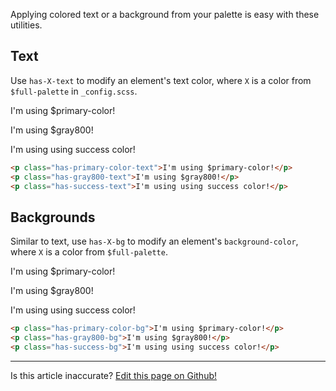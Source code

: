Applying colored text or a background from your palette is easy with these utilities.

## Text

Use `has-X-text` to modify an element's text color, where `X` is a color from `$full-palette` in `_config.scss`.

<p class="has-primary-color-text">I'm using $primary-color!</p>
<p class="has-gray800-text">I'm using $gray800!</p>
<p class="has-success-text">I'm using using success color!</p>

```html
<p class="has-primary-color-text">I'm using $primary-color!</p>
<p class="has-gray800-text">I'm using $gray800!</p>
<p class="has-success-text">I'm using using success color!</p>
```

## Backgrounds

Similar to text, use `has-X-bg` to modify an element's `background-color`, where `X` is a color from `$full-palette`.

<p class="has-primary-color-bg">I'm using $primary-color!</p>
<p class="has-gray800-bg">I'm using $gray800!</p>
<p class="has-success-bg">I'm using using success color!</p>

```html
<p class="has-primary-color-bg">I'm using $primary-color!</p>
<p class="has-gray800-bg">I'm using $gray800!</p>
<p class="has-success-bg">I'm using using success color!</p>
```

<hr />
<p class="has-right-text">Is this article inaccurate? <a href="https://github.com/geotrev/undernet/tree/master/docs/color.md">Edit this page on Github!</a></p>
